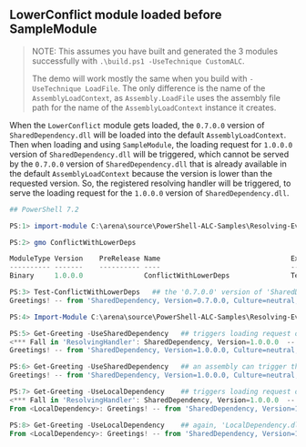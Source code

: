 ## LowerConflict module loaded before SampleModule

> NOTE: This assumes you have built and generated the 3 modules successfully with `.\build.ps1 -UseTechnique CustomALC`.
>
> The demo will work mostly the same when you build with `-UseTechnique LoadFile`.
The only difference is the name of the `AssemblyLoadContext`,
as `Assembly.LoadFile` uses the assembly file path for the name of the `AssemblyLoadContext` instance it creates.

When the `LowerConflict` module gets loaded, the `0.7.0.0` version of `SharedDependency.dll` will be loaded into the default `AssemblyLoadContext`.
Then when loading and using `SampleModule`, the loading request for `1.0.0.0` version of `SharedDependency.dll` will be triggered,
which cannot be served by the `0.7.0.0` version of `SharedDependency.dll` that is already available in the default `AssemblyLoadContext`
because the version is lower than the requested version.
So, the registered resolving handler will be triggered, to serve the loading request for the `1.0.0.0` version of `SharedDependency.dll`.

```powershell
## PowerShell 7.2

PS:1> import-module C:\arena\source\PowerShell-ALC-Samples\Resolving-Event-with-ALC\bin\lowerConflict\ConflictWithLowerDeps.dll

PS:2> gmo ConflictWithLowerDeps

ModuleType Version    PreRelease Name                                ExportedCommands
---------- -------    ---------- ----                                ----------------
Binary     1.0.0.0               ConflictWithLowerDeps               Test-ConflictWithLowerDeps

PS:3> Test-ConflictWithLowerDeps   ## the '0.7.0.0' version of 'SharedDependency' gets loaded in default ALC.
Greetings! -- from 'SharedDependency, Version=0.7.0.0, Culture=neutral, PublicKeyToken=null', loaded in 'Default'

PS:4> Import-Module C:\arena\source\PowerShell-ALC-Samples\Resolving-Event-with-ALC\bin\SampleModule\SampleModule.psd1

PS:5> Get-Greeting -UseSharedDependency   ## triggers loading request of 'SharedDependency' from 'Greeting.Commands.dll'.
<*** Fall in 'ResolvingHandler': SharedDependency, Version=1.0.0.0  -- Loaded! ***>
Greetings! -- from 'SharedDependency, Version=1.0.0.0, Culture=neutral, PublicKeyToken=null', loaded in 'MyCustomALC'

PS:6> Get-Greeting -UseSharedDependency   ## an assembly can trigger the loading of its reference assembly only once.
Greetings! -- from 'SharedDependency, Version=1.0.0.0, Culture=neutral, PublicKeyToken=null', loaded in 'MyCustomALC'

PS:7> Get-Greeting -UseLocalDependency    ## triggers loading request of 'SharedDependency' from 'LocalDependency.dll'.
<*** Fall in 'ResolvingHandler': SharedDependency, Version=1.0.0.0  -- Loaded! ***>
From <LocalDependency>: Greetings! -- from 'SharedDependency, Version=1.0.0.0, Culture=neutral, PublicKeyToken=null', loaded in 'MyCustomALC'

PS:8> Get-Greeting -UseLocalDependency    ## again, 'LocalDependency.dll' can trigger the loading of 'SharedDependency' only once.
From <LocalDependency>: Greetings! -- from 'SharedDependency, Version=1.0.0.0, Culture=neutral, PublicKeyToken=null', loaded in 'MyCustomALC'
```

